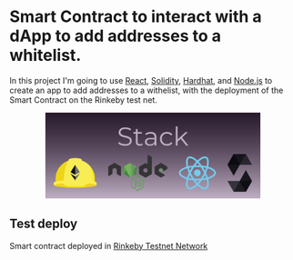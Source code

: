 # Smart Contract to interact with a dApp to add addresses to a whitelist.

In this project I'm going to use [React](https://reactjs.org/), [Solidity](https://soliditylang.org/), [Hardhat](https://hardhat.org/), and [Node.js](https://nodejs.org/) to create an app to add addresses to a withelist, with the deployment of the Smart Contract on
the Rinkeby test net.



<p align="center"><img src='/readmeimg/banner-github.png' width="75%" height="75%" ></p>

## Test deploy
Smart contract deployed in [Rinkeby Testnet Network](https://rinkeby.etherscan.io/address/0x8e4e5184c20bb65415234d077adeaab71a6fba7b)
